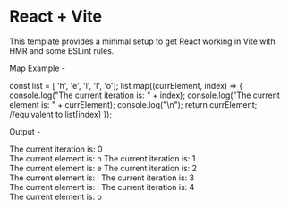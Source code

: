 # React + Vite

This template provides a minimal setup to get React working in Vite with HMR and some ESLint rules.

Map Example -

const list = [ 'h', 'e', 'l', 'l', 'o'];
list.map((currElement, index) => {
  console.log("The current iteration is: " + index);
  console.log("The current element is: " + currElement);
  console.log("\n");
  return currElement; //equivalent to list[index]
});

Output -

The current iteration is: 0 <br>The current element is: h
The current iteration is: 1 <br>The current element is: e
The current iteration is: 2 <br>The current element is: l
The current iteration is: 3 <br>The current element is: l 
The current iteration is: 4 <br>The current element is: o